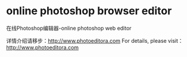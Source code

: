 # online photoshop browser editor
在线Photoshop编辑器-online photoshop web editor

详情介绍请移步：http://www.photoeditora.com
For details, please visit：http://www.photoeditora.com

